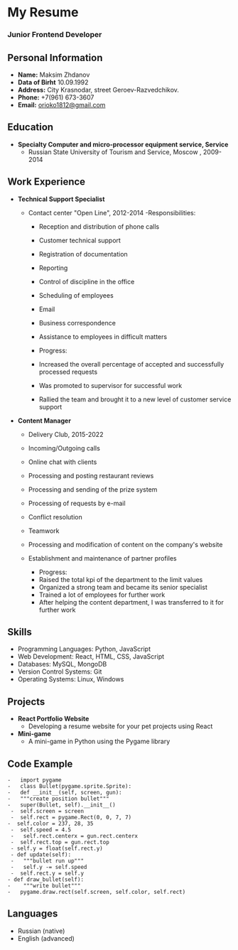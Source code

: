 # My Resume
### Junior Frontend Developer

## Personal Information
- **Name:** Maksim Zhdanov
- **Data of Birht** 10.09.1992
- **Address:** City Krasnodar, street Geroev-Razvedchikov.
- **Phone:** +7(961) 673-3607
- **Email:** orioko1812@gmail.com

## Education
- **Specialty Computer and micro-processor equipment service, Service**
  - Russian State University of Tourism and Service, Moscow , 2009-2014

## Work Experience
- **Technical Support Specialist**
  - Contact center "Open Line", 2012-2014
    -Responsibilities: 
    - Reception and distribution of phone calls
	- Customer technical support
	- Registration of documentation
	- Reporting
	- Control of discipline in the office
	- Scheduling of employees
	- Email
	- Business correspondence
	- Assistance to employees in difficult matters 

	- Progress: 
	- Increased the overall percentage of accepted and successfully processed requests
	- Was promoted to supervisor for successful work
	- Rallied the team and brought it to a new level of customer service support
	  
- **Content Manager**
  - Delivery Club, 2015-2022
  - Incoming/Outgoing calls 
  - Online chat with clients
  - Processing and posting restaurant reviews
  - Processing and sending of the prize system
  - Processing of requests by e-mail
  - Conflict resolution
  - Teamwork
  - Processing and modification of content on the company's website
  - Establishment and maintenance of partner profiles 

	- Progress:
	- Raised the total kpi of the department to the limit values
	- Organized a strong team and became its senior specialist
	- Trained a lot of employees for further work
	- After helping the content department, I was transferred to it for further work

## Skills
- Programming Languages: Python, JavaScript
- Web Development: React, HTML, CSS, JavaScript
- Databases: MySQL, MongoDB
- Version Control Systems: Git
- Operating Systems: Linux, Windows

## Projects
- **React Portfolio Website**
  - Developing a resume website for your pet projects using React
- **Mini-game**
  - A mini-game in Python using the Pygame library
  
## **Code Example**
	-	import pygame
	-   class Bullet(pygame.sprite.Sprite):
    -   def __init__(self, screen, gun):
    -   """create position bullet"""
    -   super(Bullet, self).__init__()
     -  self.screen = screen
     -  self.rect = pygame.Rect(0, 0, 7, 7)
    -  self.color = 237, 28, 35
     -  self.speed = 4.5
     -   self.rect.centerx = gun.rect.centerx
     -  self.rect.top = gun.rect.top
     - self.y = float(self.rect.y)
     - def update(self):
     -   """bullet run up"""
     -   self.y -= self.speed
     -  self.rect.y = self.y
    - def draw_bullet(self):
    -    """write bullet"""
    -   pygame.draw.rect(self.screen, self.color, self.rect)

## Languages
- Russian (native)
- English (advanced)
